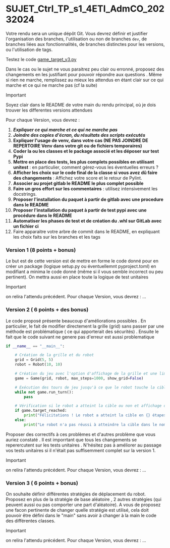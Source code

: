 # SUJET_Ctrl_TP_s1_4ETI_AdmCO_20232024

Votre rendu sera un unique dépôt Git. Vous devrez définir et justifier l'organisation des branches, l'utilisation ou non de branches `dev`, de branches liées aux fonctionnalités, de branches distinctes pour les versions, ou l'utilisation de tags.


Testez le code [game_target_v3.py](./game_target_v3.py)

Dans le cas ou le sujet ne vous paraitrez peu clair ou erronné, proposez des changements en les justifiant pour pouvoir répondre aux questions .
Même si rien ne marche, remplissez au mieux les attendus en étant clair sur ce qui marche et ce qui ne marche pas (cf la suite)

> [!IMPORTANT] 
> Soyez clair dans le README de votre main du rendu principal, où je dois trouver les differentes versions attendues

Pour chaque Version, vous devrez :

1. ***Expliquer ce qui marche et ce qui ne marche pas***
1. ***Joindre des copies d'écran, du résultats des scripts exécutés***
1. **Expliquer l'usage de venv, dans votre cas (NE PAS JOINDRE DE REPERTOIRE Venv dans votre git ou de fichiers temporaires)**
1. **Coder la ou les classes et le package associé et les déposer sur test Pypi**
1. **Mettre en place des tests, les plus complets possibles en utilisant unitest** : en particulier, comment gérez-vous les éventuelles erreurs ?
1. **Afficher les choix sur le code final de la classe si vous avez dû faire des changements** :  Affichez votre score et le retour de Pylint.
1. **Associer au projet gitlab le README le plus complet possible**
1. **Faire un gros effort sur les commentaires** : utilisez intensivement les docstrings.
1. **Proposer l'installation du paquet à partir de gitlab avec une procedure dans le README**
1.  **Proposer l'installation du paquet à partir de test pypi avec une procédure dans le README**
1. **Automatiser les phases de test et de création du .whl sur GitLab avec un fichier ci** 
1. Faire apparaitre votre arbre de commit dans le README, en expliquant les choix faits sur les branches et les tags


### Version 1 (8 points + bonus)

Le but est de cette version est de mettre en forme le code donné pour en créer un package (logique setup.py ou éventuellemnt pyproject.toml) en modifiant a minima le code donné (même si il vous semble incorrect ou peu pertinent). On mettra aussi en place toute la logique de test unitaires 
> [!IMPORTANT]
> on relira l'attendu précédent. Pour chaque Version, vous devrez : ...

### Version 2 ( 6 points + des bonus)

Le code proposé présente beaucoup d'améliorations possibles . En particulier, le fait de modifier directement la grille (grid) sans passer par une méthode est problématique ( ce qui apporterait des sécurités) . 
Ensuite le fait que le  code suivant ne genere pas d'erreur est aussi problematique 
```python
if __name__ == "__main__":

    # Création de la grille et du robot
    grid = Grid(5, 5)
    robot = Robot(10, 10)

    # Création du jeu avec l'option d'affichage de la grille et une limite d'étapes
    game = Game(grid, robot, max_steps=1000, show_grid=False)

    # Exécution des tours de jeu jusqu'à ce que le robot touche la cible ou que la limite d'étapes soit dépassée
    while not game.run_turn():
        pass

    # Vérification si le robot a atteint la cible ou non et affichage du message approprié
    if game.target_reached:
        print("Félicitations ! Le robot a atteint la cible en {} étapes.".format(game.steps))
    else:
        print("Le robot n'a pas réussi à atteindre la cible dans le nombre maximum d'étapes.")
```
Proposer des correctifs à  ces problèmes et d'autres problème que vous auriez constaté . Il est imporrtant que tous les changements se reperercutent sur les tests unitaires . N'hésitez pas à améliorer au passage vos tests unitaires si il n'était pas suffisemment complet sur la version 1.
> [!IMPORTANT]
> on relira l'attendu précédent. Pour chaque Version, vous devrez : ...

### Version 3 ( 6 points + bonus)

On souhaite définir différentes stratégies de déplacement du robot. Proposez en plus de la stratégie de base  aléatoire , 2 autres stratégies (qui peuvent aussi ou pas comporter une part  d'aléatoire). A vous de proposez une facon pertinente de changer quelle stratégie est utilisé, cela doit pouvoir être défini dans le "main" sans avoir à changer à la main le code des différentes classes.
> [!IMPORTANT] 
> on relira l'attendu précédent. Pour chaque Version, vous devrez : ...



